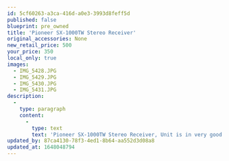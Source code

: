 ```yaml
---
id: 5cf60263-a3ca-416d-a0e3-3993d8feff5d
published: false
blueprint: pre_owned
title: 'Pioneer SX-1000TW Stereo Receiver'
original_accessories: None
new_retail_price: 500
your_price: 350
local_only: true
images:
  - IMG_5428.JPG
  - IMG_5429.JPG
  - IMG_5430.JPG
  - IMG_5431.JPG
description:
  -
    type: paragraph
    content:
      -
        type: text
        text: 'Pioneer SX-1000TW Stereo Receiver, Unit is in very good condition, both physically and functionally and has been serviced by our technician - all switches and controls cleaned. The spring-clip speaker connectors were professionally replaced with 5-way binding posts by the previous owner. A very nice sounding and well-conditioned example of a vintage piece of equipment. '
updated_by: 87ca4130-78f3-4ed1-8b64-aa552d3d08a8
updated_at: 1648048794
---
```

